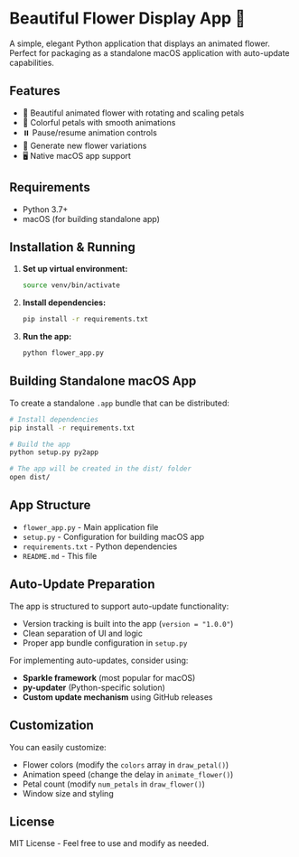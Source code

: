 # Beautiful Flower Display App 🌸

A simple, elegant Python application that displays an animated flower. Perfect for packaging as a standalone macOS application with auto-update capabilities.

## Features

- 🌺 Beautiful animated flower with rotating and scaling petals
- 🎨 Colorful petals with smooth animations
- ⏸️ Pause/resume animation controls
- 🌻 Generate new flower variations
- 🖥️ Native macOS app support

## Requirements

- Python 3.7+
- macOS (for building standalone app)

## Installation & Running

1. **Set up virtual environment:**
   ```bash
   source venv/bin/activate
   ```

2. **Install dependencies:**
   ```bash
   pip install -r requirements.txt
   ```

3. **Run the app:**
   ```bash
   python flower_app.py
   ```

## Building Standalone macOS App

To create a standalone `.app` bundle that can be distributed:

```bash
# Install dependencies
pip install -r requirements.txt

# Build the app
python setup.py py2app

# The app will be created in the dist/ folder
open dist/
```

## App Structure

- `flower_app.py` - Main application file
- `setup.py` - Configuration for building macOS app
- `requirements.txt` - Python dependencies
- `README.md` - This file

## Auto-Update Preparation

The app is structured to support auto-update functionality:

- Version tracking is built into the app (`version = "1.0.0"`)
- Clean separation of UI and logic
- Proper app bundle configuration in `setup.py`

For implementing auto-updates, consider using:
- **Sparkle framework** (most popular for macOS)
- **py-updater** (Python-specific solution)
- **Custom update mechanism** using GitHub releases

## Customization

You can easily customize:
- Flower colors (modify the `colors` array in `draw_petal()`)
- Animation speed (change the delay in `animate_flower()`)
- Petal count (modify `num_petals` in `draw_flower()`)
- Window size and styling

## License

MIT License - Feel free to use and modify as needed.

